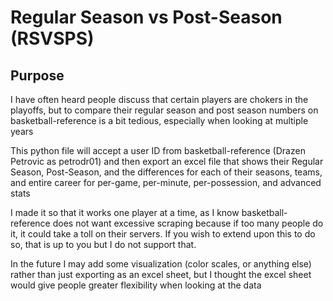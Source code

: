 # Regular Season vs Post-Season (RSVSPS)

## Purpose

I have often heard people discuss that certain players are chokers in the playoffs, but to compare their regular season and post season numbers on basketball-reference is a bit tedious, especially when looking at multiple years

This python file will accept a user ID from basketball-reference (Drazen Petrovic as petrodr01) and then export an excel file that shows their Regular Season, Post-Season, and the differences for each of their seasons, teams, and entire career for per-game, per-minute, per-possession, and advanced stats

I made it so that it works one player at a time, as I know basketball-reference does not want excessive scraping because if too many people do it, it could take a toll on their servers. If you wish to extend upon this to do so, that is up to you but I do not support that. 

In the future I may add some visualization (color scales, or anything else) rather than just exporting as an excel sheet, but I thought the excel sheet would give people greater flexibility when looking at the data
